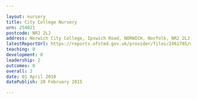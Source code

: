 ```yaml
---

layout: nursery
title: City College Nursery
urn: 254021
postcode: NR2 2LJ
address: Norwich City College, Ipswich Road, NORWICH, Norfolk, NR2 2LJ
latestReportUrl: https://reports.ofsted.gov.uk/provider/files/2461785/urn/254021.pdf
teaching: 0
development: 0
leadership: 2
outcomes: 0
overall: 2
date: 01 April 2018 
datePublish: 20 February 2015

---
```

